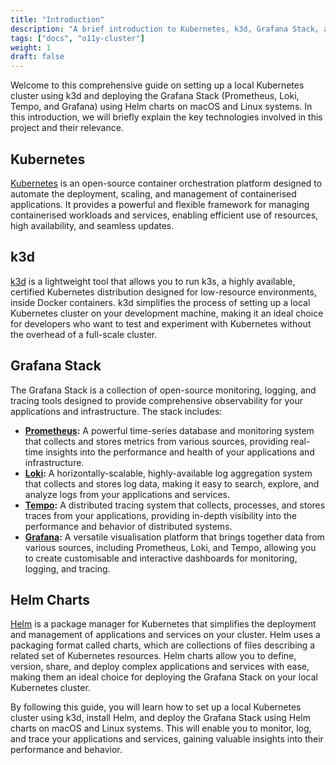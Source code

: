 ```yaml
---
title: "Introduction"
description: "A brief introduction to Kubernetes, k3d, Grafana Stack, and Helm charts, explaining their importance and relevance to the project."
tags: ["docs", "o11y-cluster"]
weight: 1
draft: false
---
```


Welcome to this comprehensive guide on setting up a local Kubernetes cluster using k3d and deploying the Grafana Stack (Prometheus, Loki, Tempo, and Grafana) using Helm charts on macOS and Linux systems. In this introduction, we will briefly explain the key technologies involved in this project and their relevance.

## Kubernetes
[Kubernetes](https://kubernetes.io/) is an open-source container orchestration platform designed to automate the deployment, scaling, and management of containerised applications. It provides a powerful and flexible framework for managing containerised workloads and services, enabling efficient use of resources, high availability, and seamless updates.

## k3d
[k3d](https://k3d.io/) is a lightweight tool that allows you to run k3s, a highly available, certified Kubernetes distribution designed for low-resource environments, inside Docker containers. k3d simplifies the process of setting up a local Kubernetes cluster on your development machine, making it an ideal choice for developers who want to test and experiment with Kubernetes without the overhead of a full-scale cluster.

## Grafana Stack
The Grafana Stack is a collection of open-source monitoring, logging, and tracing tools designed to provide comprehensive observability for your applications and infrastructure. The stack includes:

- **[Prometheus](https://prometheus.io/):** A powerful time-series database and monitoring system that collects and stores metrics from various sources, providing real-time insights into the performance and health of your applications and infrastructure.
- **[Loki](https://grafana.com/logs/):** A horizontally-scalable, highly-available log aggregation system that collects and stores log data, making it easy to search, explore, and analyze logs from your applications and services.
- **[Tempo](https://grafana.com/traces/):** A distributed tracing system that collects, processes, and stores traces from your applications, providing in-depth visibility into the performance and behavior of distributed systems.
- **[Grafana](https://grafana.com/grafana/):** A versatile visualisation platform that brings together data from various sources, including Prometheus, Loki, and Tempo, allowing you to create customisable and interactive dashboards for monitoring, logging, and tracing.

## Helm Charts
[Helm](https://helm.sh/) is a package manager for Kubernetes that simplifies the deployment and management of applications and services on your cluster. Helm uses a packaging format called charts, which are collections of files describing a related set of Kubernetes resources. Helm charts allow you to define, version, share, and deploy complex applications and services with ease, making them an ideal choice for deploying the Grafana Stack on your local Kubernetes cluster.

By following this guide, you will learn how to set up a local Kubernetes cluster using k3d, install Helm, and deploy the Grafana Stack using Helm charts on macOS and Linux systems. This will enable you to monitor, log, and trace your applications and services, gaining valuable insights into their performance and behavior.
